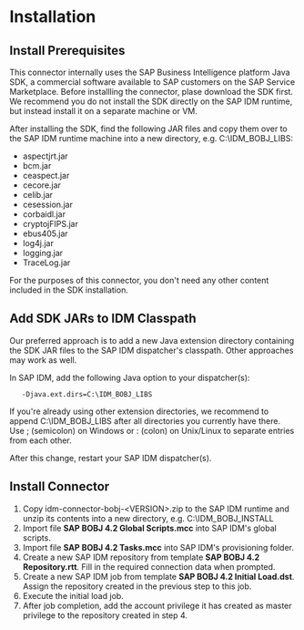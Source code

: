 # Installation
## Install Prerequisites
This connector internally uses the SAP Business Intelligence platform Java SDK, a commercial software available to SAP customers
on the SAP Service Marketplace. Before installling the connector, plase download the SDK first. We recommend you do not install
the SDK directly on the SAP IDM runtime, but instead install it on a separate machine or VM.

After installing the SDK, find the following JAR files and copy them over to the SAP IDM runtime machine into a new directory,
e.g. C:\IDM_BOBJ_LIBS:

 * aspectjrt.jar
 * bcm.jar
 * ceaspect.jar
 * cecore.jar
 * celib.jar
 * cesession.jar
 * corbaidl.jar
 * cryptojFIPS.jar
 * ebus405.jar
 * log4j.jar
 * logging.jar
 * TraceLog.jar
 
For the purposes of this connector, you don't need any other content included in the SDK installation.
## Add SDK JARs to IDM Classpath
Our preferred approach is to add a new Java extension directory containing the SDK JAR files
to the SAP IDM dispatcher's classpath. Other approaches may work as well.

In SAP IDM, add the following Java option to your dispatcher(s):

       -Djava.ext.dirs=C:\IDM_BOBJ_LIBS

If you're already using other extension directories, we recommend to append C:\IDM_BOBJ_LIBS after all directories you currently have
there. Use ; (semicolon) on Windows or : (colon) on Unix/Linux to separate entries from each other.

After this change, restart your SAP IDM dispatcher(s).
## Install Connector
1. Copy idm-connector-bobj-&lt;VERSION&gt;.zip to the SAP IDM runtime and unzip its contents into a new directory, e.g. C:\IDM_BOBJ_INSTALL
1. Import file **SAP BOBJ 4.2 Global Scripts.mcc** into SAP IDM's global scripts.
1. Import file **SAP BOBJ 4.2 Tasks.mcc** into SAP IDM's provisioning folder.
1. Create a new SAP IDM repository from template **SAP BOBJ 4.2 Repository.rtt**. Fill in the required connection data when prompted.
1. Create a new SAP IDM job from template **SAP BOBJ 4.2 Initial Load.dst**. Assign the repository created in the previous step to this job.
1. Execute the initial load job. 
1. After job completion, add the account privilege it has created as master privilege to the repository created in step 4.

